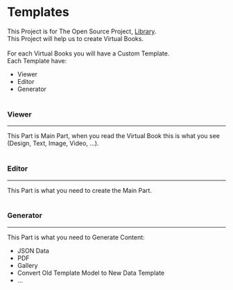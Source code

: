 # Templates

This Project is for The Open Source Project, [Library](#).
<br>
This Project will help us to create Virtual Books.
<br><br>
For each Virtual Books you will have a Custom Template.
<br>
Each Template have:
<br>
- Viewer
- Editor
- Generator
<br><br>

### Viewer
---
This Part is Main Part, when you read the Virtual Book this is what you see (Design, Text,  Image,  Video, …).
<br><br>

### Editor
---
This Part is what you need to create the Main Part.
<br><br>

### Generator
---
This Part is what you need to Generate Content:
- JSON Data
- PDF 
- Gallery 
- Convert Old Template Model to New Data Template
- ...
